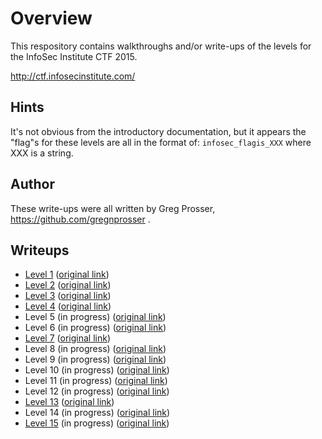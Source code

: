# Overview

This respository contains walkthroughs and/or write-ups of the levels for the InfoSec Institute CTF 2015.

http://ctf.infosecinstitute.com/

## Hints

It's not obvious from the introductory documentation, but it appears the "flag"s for these levels are all in the format of: `infosec_flagis_XXX` where XXX is a string.

## Author

These write-ups were all written by Greg Prosser, https://github.com/gregnprosser .

## Writeups

* [Level 1](level1) ([original link](http://ctf.infosecinstitute.com/levelone.php))
* [Level 2](level2) ([original link](http://ctf.infosecinstitute.com/leveltwo.php))
* [Level 3](level3) ([original link](http://ctf.infosecinstitute.com/levelthree.php))
* [Level 4](level4) ([original link](http://ctf.infosecinstitute.com/levelfour.php))
* Level 5 (in progress) ([original link](http://ctf.infosecinstitute.com/levelfive.php))
* Level 6 (in progress) ([original link](http://ctf.infosecinstitute.com/levelsix.php))
* [Level 7](level7) ([original link](http://ctf.infosecinstitute.com/404.php))
* Level 8 (in progress) ([original link](http://ctf.infosecinstitute.com/leveleight.php))
* Level 9 (in progress) ([original link](http://ctf.infosecinstitute.com/levelnine.php))
* Level 10 (in progress) ([original link](http://ctf.infosecinstitute.com/levelten.php))
* Level 11 (in progress) ([original link](http://ctf.infosecinstitute.com/leveleleven.php))
* Level 12 (in progress) ([original link](http://ctf.infosecinstitute.com/leveltwelve.php))
* [Level 13](level13) ([original link](http://ctf.infosecinstitute.com/levelthirteen.php))
* Level 14 (in progress) ([original link](http://ctf.infosecinstitute.com/levelfourteen.php))
* [Level 15](level15) (in progress) ([original link](http://ctf.infosecinstitute.com/levelfifteen/))
